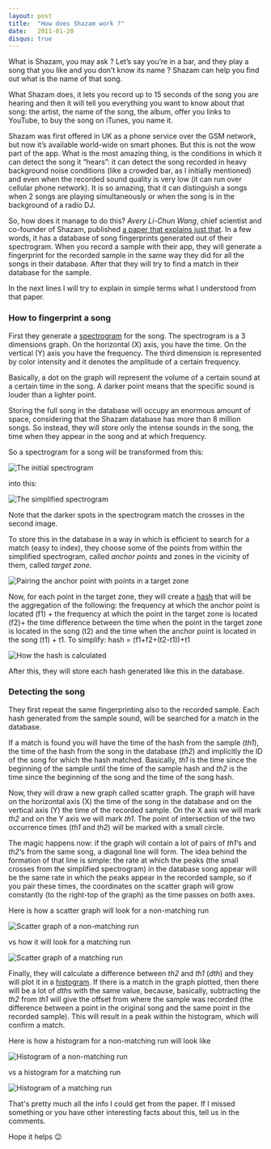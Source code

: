 ```yaml
---
layout: post
title:  "How does Shazam work ?"
date:   2011-01-20
disqus: true
---
```


What is Shazam, you may ask ? Let’s say you’re in a bar, and they play a song that you like and you don’t know its name ? Shazam can help you find out what is the name of that song.

What Shazam does, it lets you record up to 15 seconds of the song you are hearing and then it will tell you everything you want to know about that song: the artist, the name of the song, the album, offer you links to YouTube, to buy the song on iTunes, you name it.

Shazam was first offered in UK as a phone service over the GSM network, but now it’s available world-wide on smart phones. But this is not the wow part of the app. What is the most amazing thing, is the conditions in which it can detect the song it “hears”: it can detect the song recorded in heavy background noise conditions (like a crowded bar, as I initially mentioned) and even when the recorded sound quality is very low (it can run over cellular phone network). It is so amazing, that it can distinguish a songs when 2 songs are playing simultaneously or when the song is in the background of a radio DJ.

So, how does it manage to do this? *Avery Li-Chun Wang*, chief scientist and co-founder of Shazam, published [a paper that explains just that](http://www.ee.columbia.edu/~dpwe/papers/Wang03-shazam.pdf). In a few words, it has a database of song fingerprints generated out of their spectrogram. When you record a sample with their app, they will generate a fingerprint for the recorded sample in the same way they did for all the songs in their database. After that they will try to find a match in their database for the sample.

In the next lines I will try to explain in simple terms what I understood from that paper.


### How to fingerprint a song

First they generate a [spectrogram](https://en.wikipedia.org/wiki/Spectrogram) for the song. The spectrogram is a 3 dimensions graph. On the horizontal (X) axis, you have the time. On the vertical (Y) axis you have the frequency. The third dimension is represented by color intensity and it denotes the amplitude of a certain frequency.

Basically, a dot on the graph will represent the volume of a certain sound at a certain time in the song. A darker point means that the specific sound is louder than a lighter point.

Storing the full song in the database will occupy an enormous amount of space, considering that the Shazam database has more than 8 million songs. So instead, they will store only the intense sounds in the song, the time when they appear in the song and at which frequency.

So a spectrogram for a song will be transformed from this:

![The initial spectrogram](/assets/images/shazam/1.png)

into this:

![The simplified spectrogram](/assets/images/shazam/2.png)

Note that the darker spots in the spectrogram match the crosses in the second image.

To store this in the database in a way in which is efficient to search for a match (easy to index), they choose some of the points from within the simplified spectrogram, called *anchor points* and zones in the vicinity of them, called *target zone*.

![Pairing the anchor point with points in a target zone](/assets/images/2017/03/3.png)

Now, for each point in the target zone, they will create a [hash](https://en.wikipedia.org/wiki/Hash_function) that will be the aggregation of the following: the frequency at which the anchor point is located (f1) + the frequency at which the point in the target zone is located (f2)+ the time difference between the time when the point in the target zone is located in the song (t2) and the time when the anchor point is located in the song (t1) + t1. To simplify: hash = (f1+f2+(t2-t1))+t1

![How the hash is calculated](/assets/images/shazam/4.png)

After this, they will store each hash generated like this in the database.

### Detecting the song

They first repeat the same fingerprinting also to the recorded sample. Each hash generated from the sample sound, will be searched for a match in the database.

If a match is found you will have the time of the hash from the sample (*th1*), the time of the hash from the song in the database (*th2*) and implicitly the ID of the song for which the hash matched. Basically, *th1* is the time since the beginning of the sample until the time of the sample hash and *th2* is the time since the beginning of the song and the time of the song hash.

Now, they will draw a new graph called scatter graph. The graph will have on the horizontal axis (X) the time of the song in the database and on the vertical axis (Y) the time of the recorded sample. On the X axis we will mark *th2* and on the Y axis we will mark *th1*. The point of intersection of the two occurrence times (*th1* and *th2*) will be marked with a small circle.

The magic happens now: if the graph will contain a lot of pairs of *th1*‘s and *th2*‘s from the same song, a diagonal line will form. The idea behind the formation of that line is simple: the rate at which the peaks (the small crosses from the simplified spectrogram) in the database song appear will be the same rate in which the peaks appear in the recorded sample, so if you pair these times, the coordinates on the scatter graph will grow constantly (to the right-top of the graph) as the time passes on both axes.

Here is how a scatter graph will look for a non-matching run

![Scatter graph of a non-matching run](/assets/images/shazam/plot_bad.png)

vs how it will look for a matching run

![Scatter graph of a matching run](/assets/images/shazam/plot_ok.png)

Finally, they will calculate a difference between *th2* and *th1* (*dth*) and they will plot it in a [histogram](https://en.wikipedia.org/wiki/Histogram). If there is a match in the graph plotted, then there will be a lot of *dth*s with the same value, because, basically, subtracting the *th2* from *th1* will give the offset from where the sample was recorded (the difference between a point in the original song and the same point in the recorded sample). This will result in a peak within the histogram, which will confirm a match.

Here is how a histogram for a non-matching run will look like

![Histogram of a non-matching run](/assets/images/shazam/his_bad.png)

vs a histogram for a matching run

![Histogram of a matching run](/assets/images/shazam/his_ok.png)

That's pretty much all the info I could get from the paper. If I missed something or you have other interesting facts about this, tell us in the comments.

Hope it helps 😉
